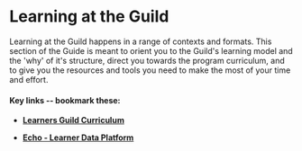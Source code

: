 # Learning at the Guild

Learning at the Guild happens in a range of contexts and formats. This section of the Guide is meant to orient you to the Guild's learning model and the 'why' of it's structure, direct you towards the program curriculum, and to give you the resources and tools you need to make the most of your time and effort.

#### Key links -- bookmark these: 

* [**Learners Guild Curriculum**](https://curriculum.learnersguild.org/)

* [**Echo - Learner Data Platform**](https://echo.learnersguild.org/users)



